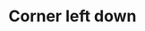 ---
title: Corner left down
tags: ["corner", "left", "down", "direction", "pointer"]
icon: corner-left-down
svg: '<svg xmlns="http://www.w3.org/2000/svg" width="24" height="24" fill="none" viewBox="0 0 24 24" stroke-width="1.5" stroke-linecap="round" stroke-linejoin="round" stroke="currentColor"><path d="M10.027 19V9a4 4 0 0 1 4-4H19m-8.973 14 5.028-4.78M10.027 19 5 14.22"/></svg>'
---
